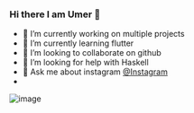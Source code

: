 ### Hi there I am Umer 👋

- 🔭 I’m currently working on multiple projects
- 🌱 I’m currently learning flutter
- 👯 I’m looking to collaborate on github
- 🤔 I’m looking for help with Haskell
- 💬 Ask me about instagram [@Instagram](https://www.instagram.com/im_umerg/)
- 
![image](https://user-images.githubusercontent.com/84404257/128182189-cc5ebbb7-57d2-4e37-86a1-4e8f81e293c0.png)
